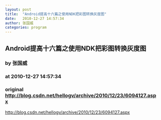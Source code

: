 ```yaml
---
layout: post
title:  "Android提高十六篇之使用NDK把彩图转换灰度图"
date:   2010-12-27 14:57:34
author: 张国威
categories: program
---
```


## Android提高十六篇之使用NDK把彩图转换灰度图
### by 张国威
### at 2010-12-27 14:57:34
### original <http://blog.csdn.net/hellogv/archive/2010/12/23/6094127.aspx>

http://blog.csdn.net/hellogv/archive/2010/12/23/6094127.aspx